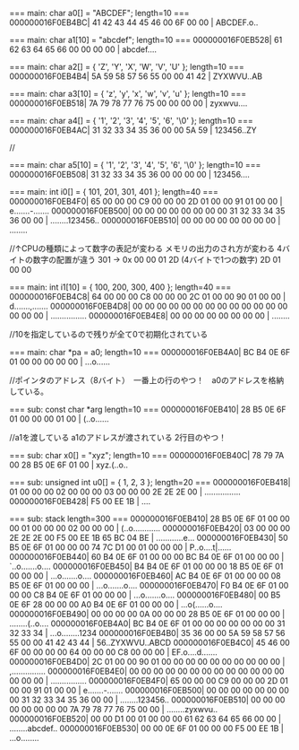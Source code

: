 === main: char a0[] = "ABCDEF"; length=10 ===                        
000000016F0EB4BC| 41 42 43 44 45 46 00 6F  00 00                    |  ABCDEF.o.. 

=== main: char a1[10] = "abcdef"; length=10 ===
000000016F0EB528| 61 62 63 64 65 66 00 00  00 00                    |  abcdef.... 

=== main: char a2[] = { 'Z', 'Y', 'X', 'W', 'V', 'U' }; length=10 ===
000000016F0EB4B4| 5A 59 58 57 56 55 00 00  41 42                    |  ZYXWVU..AB 

=== main: char a3[10] = { 'z', 'y', 'x', 'w', 'v', 'u' }; length=10 ===
000000016F0EB518| 7A 79 78 77 76 75 00 00  00 00                    |  zyxwvu.... 

=== main: char a4[] = { '1', '2', '3', '4', '5', '6', '\0' }; length=10 ===
000000016F0EB4AC| 31 32 33 34 35 36 00 00  5A 59                    |  123456..ZY 

//

=== main: char a5[10] = { '1', '2', '3', '4', '5', '6', '\0' }; length=10 ===
000000016F0EB508| 31 32 33 34 35 36 00 00  00 00                    |  123456.... 

=== main: int i0[] = { 101, 201, 301, 401 }; length=40 ===
000000016F0EB4F0| 65 00 00 00 C9 00 00 00  2D 01 00 00 91 01 00 00  |  e.......-....... 
000000016F0EB500| 00 00 00 00 00 00 00 00  31 32 33 34 35 36 00 00  |  ........123456.. 
000000016F0EB510| 00 00 00 00 00 00 00 00                           |  ........ 

//↑CPUの種類によって数字の表記が変わる メモリの出力のされ方が変わる
4バイトの数字の配置が違う
301 -> 0x 00 00 01 2D (4バイトで1つの数字)
          2D 01 00 00

=== main: int i1[10] = { 100, 200, 300, 400 }; length=40 ===
000000016F0EB4C8| 64 00 00 00 C8 00 00 00  2C 01 00 00 90 01 00 00  |  d.......,....... 
000000016F0EB4D8| 00 00 00 00 00 00 00 00  00 00 00 00 00 00 00 00  |  ................ 
000000016F0EB4E8| 00 00 00 00 00 00 00 00                           |  ........ 

//10を指定しているので残りが全て0で初期化されている


=== main: char *pa = a0; length=10 ===
000000016F0EB4A0| BC B4 0E 6F 01 00 00 00  00 00                    |  ...o...... 

//ポインタのアドレス（8バイト）　一番上の行のやつ！　a0のアドレスを格納している。

=== sub: const char *arg length=10 ===
000000016F0EB410| 28 B5 0E 6F 01 00 00 00  01 00                    |  (..o...... 

//a1を渡している a1のアドレスが渡されている 2行目のやつ！

=== sub: char x0[] = "xyz"; length=10 ===
000000016F0EB40C| 78 79 7A 00 28 B5 0E 6F  01 00                    |  xyz.(..o.. 

=== sub: unsigned int u0[] = { 1, 2, 3 }; length=20 ===
000000016F0EB418| 01 00 00 00 02 00 00 00  03 00 00 00 2E 2E 2E 00  |  ................ 
000000016F0EB428| F5 00 EE 1B                                       |  .... 

=== sub: stack length=300 ===
000000016F0EB410| 28 B5 0E 6F 01 00 00 00  01 00 00 00 02 00 00 00  |  (..o............ 
000000016F0EB420| 03 00 00 00 2E 2E 2E 00  F5 00 EE 1B 65 BC 04 BE  |  ............e... 
000000016F0EB430| 50 B5 0E 6F 01 00 00 00  74 7C D1 00 01 00 00 00  |  P..o....t|...... 
000000016F0EB440| 60 B4 0E 6F 01 00 00 00  BC B4 0E 6F 01 00 00 00  |  `..o.......o.... 
000000016F0EB450| B4 B4 0E 6F 01 00 00 00  18 B5 0E 6F 01 00 00 00  |  ...o.......o.... 
000000016F0EB460| AC B4 0E 6F 01 00 00 00  08 B5 0E 6F 01 00 00 00  |  ...o.......o.... 
000000016F0EB470| F0 B4 0E 6F 01 00 00 00  C8 B4 0E 6F 01 00 00 00  |  ...o.......o.... 
000000016F0EB480| 00 B5 0E 6F 28 00 00 00  A0 B4 0E 6F 01 00 00 00  |  ...o(......o.... 
000000016F0EB490| 00 00 00 00 0A 00 00 00  28 B5 0E 6F 01 00 00 00  |  ........(..o.... 
000000016F0EB4A0| BC B4 0E 6F 01 00 00 00  00 00 00 00 31 32 33 34  |  ...o........1234 
000000016F0EB4B0| 35 36 00 00 5A 59 58 57  56 55 00 00 41 42 43 44  |  56..ZYXWVU..ABCD 
000000016F0EB4C0| 45 46 00 6F 00 00 00 00  64 00 00 00 C8 00 00 00  |  EF.o....d....... 
000000016F0EB4D0| 2C 01 00 00 90 01 00 00  00 00 00 00 00 00 00 00  |  ,............... 
000000016F0EB4E0| 00 00 00 00 00 00 00 00  00 00 00 00 00 00 00 00  |  ................ 
000000016F0EB4F0| 65 00 00 00 C9 00 00 00  2D 01 00 00 91 01 00 00  |  e.......-....... 
000000016F0EB500| 00 00 00 00 00 00 00 00  31 32 33 34 35 36 00 00  |  ........123456.. 
000000016F0EB510| 00 00 00 00 00 00 00 00  7A 79 78 77 76 75 00 00  |  ........zyxwvu.. 
000000016F0EB520| 00 00 D1 00 01 00 00 00  61 62 63 64 65 66 00 00  |  ........abcdef.. 
000000016F0EB530| 00 00 0E 6F 01 00 00 00  F5 00 EE 1B              |  ...o........ 